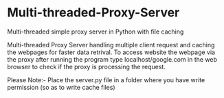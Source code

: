 # Multi-threaded-Proxy-Server
Multi-threaded simple proxy server in Python with file caching

Multi-threaded Proxy Server handling multiple client request and caching the webpages for faster data retrival.
To access website the webpage via the proxy after running the program type localhost/google.com in the web browser to check if the proxy is processing the request.

Please Note:-
Place the server.py file in a folder where you have write permission (so as to write cache files)